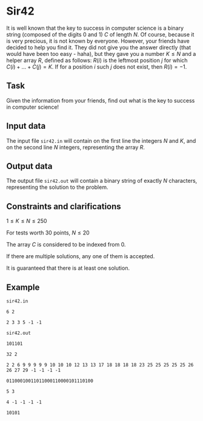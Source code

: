 # Sir42

It is well known that the key to success in computer science is a binary string (composed of the digits $0$ and $1$) $C$ of length $N$. Of course, because it is very precious, it is not known by everyone. However, your friends have decided to help you find it. They did not give you the answer directly (that would have been too easy - haha), but they gave you a number $K \leq N$ and a helper array $R$, defined as follows: $R(i)$ is the leftmost position $j$ for which $C(i) + \dots + C(j) = K$. If for a position $i$ such $j$ does not exist, then $R(i) = -1$.

## Task

Given the information from your friends, find out what is the key to success in computer science!

## Input data

The input file `sir42.in` will contain on the first line the integers $N$ and $K$, and on the second line $N$ integers, representing the array $R$. 

## Output data

The output file `sir42.out` will contain a binary string of exactly $N$ characters, representing the solution to the problem.

## Constraints and clarifications

$1 \leq K \leq N \leq 250$

For tests worth 30 points, $N \leq 20$

The array $C$ is considered to be indexed from $0$. 

If there are multiple solutions, any one of them is accepted.

It is guaranteed that there is at least one solution.

## Example

`sir42.in`

`6 2`

`2 3 3 5 -1 -1`

`sir42.out`

`101101`

`32 2`

`2 2 6 9 9 9 9 9 10 10 10 12 13 13 17 18 18 18 18 23 25 25 25 25 25 26 26 27 29 -1 -1 -1 -1`

`01100010011011000110000101110100`

`5 3`

`4 -1 -1 -1 -1`

`10101`